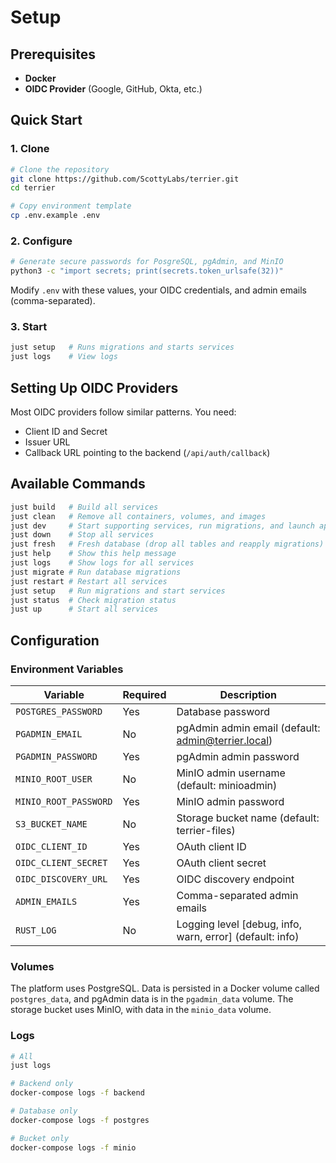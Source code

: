 # Setup

## Prerequisites

- **Docker**
- **OIDC Provider** (Google, GitHub, Okta, etc.)

## Quick Start

### 1. Clone

```bash
# Clone the repository
git clone https://github.com/ScottyLabs/terrier.git
cd terrier

# Copy environment template
cp .env.example .env
```

### 2. Configure

```bash
# Generate secure passwords for PosgreSQL, pgAdmin, and MinIO
python3 -c "import secrets; print(secrets.token_urlsafe(32))"
```

Modify `.env` with these values, your OIDC credentials, and admin emails (comma-separated).

### 3. Start

```bash
just setup   # Runs migrations and starts services
just logs    # View logs
```

## Setting Up OIDC Providers

Most OIDC providers follow similar patterns. You need:

- Client ID and Secret
- Issuer URL
- Callback URL pointing to the backend (`/api/auth/callback`)

## Available Commands

```bash
just build   # Build all services
just clean   # Remove all containers, volumes, and images
just dev     # Start supporting services, run migrations, and launch apps locally
just down    # Stop all services
just fresh   # Fresh database (drop all tables and reapply migrations)
just help    # Show this help message
just logs    # Show logs for all services
just migrate # Run database migrations
just restart # Restart all services
just setup   # Run migrations and start services
just status  # Check migration status
just up      # Start all services
```

## Configuration

### Environment Variables

| Variable | Required | Description |
|----------|----------|-------------|
| `POSTGRES_PASSWORD` | Yes | Database password |
| `PGADMIN_EMAIL` | No | pgAdmin admin email (default: <admin@terrier.local>) |
| `PGADMIN_PASSWORD` | Yes | pgAdmin admin password |
| `MINIO_ROOT_USER` | No | MinIO admin username (default: minioadmin) |
| `MINIO_ROOT_PASSWORD` | Yes | MinIO admin password |
| `S3_BUCKET_NAME` | No | Storage bucket name (default: terrier-files) |
| `OIDC_CLIENT_ID` | Yes | OAuth client ID |
| `OIDC_CLIENT_SECRET` | Yes | OAuth client secret |
| `OIDC_DISCOVERY_URL` | Yes | OIDC discovery endpoint |
| `ADMIN_EMAILS` | Yes | Comma-separated admin emails |
| `RUST_LOG` | No | Logging level [debug, info, warn, error] (default: info) |

### Volumes

The platform uses PostgreSQL. Data is persisted in a Docker volume called `postgres_data`, and pgAdmin data is in the `pgadmin_data` volume. The storage bucket uses MinIO, with data in the `minio_data` volume.

### Logs

```bash
# All
just logs

# Backend only
docker-compose logs -f backend

# Database only
docker-compose logs -f postgres

# Bucket only
docker-compose logs -f minio
```
